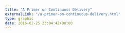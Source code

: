 ```yaml
---
title: "A Primer on Continuous Delivery"
externalLink: "/a-primer-on-continuous-delivery.html"
type: graphic
date: 2016-02-25 23:04:42+00:00
---
```

